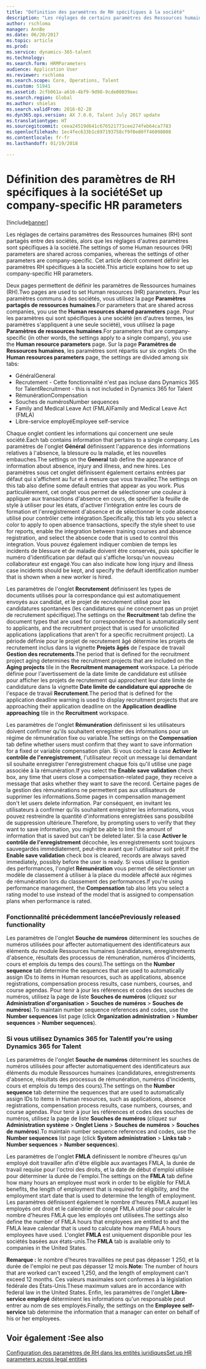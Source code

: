 ```yaml
---
title: "Définition des paramètres de RH spécifiques à la société"
description: "Les réglages de certains paramètres des Ressources humaines (RH) sont partagés entre des sociétés, alors que les réglages d'autres paramètres sont spécifiques à la société. Cet article décrit comment définir les paramètres RH spécifiques à la société."
author: rschloma
manager: AnnBe
ms.date: 06/20/2017
ms.topic: article
ms.prod: 
ms.service: dynamics-365-talent
ms.technology: 
ms.search.form: HRMParameters
audience: Application User
ms.reviewer: rschloma
ms.search.scope: Core, Operations, Talent
ms.custom: 51941
ms.assetid: 2cfb061a-a616-4bf9-9d98-9cde00039eec
ms.search.region: Global
ms.author: shielas
ms.search.validFrom: 2016-02-28
ms.dyn365.ops.version: AX 7.0.0, Talent July 2017 update
ms.translationtype: HT
ms.sourcegitcommit: ceea24519d641c676521771cee274feb64ca7783
ms.openlocfilehash: 1ec4fec633b1c697193758cf9f0e80ff46098008
ms.contentlocale: fr-fr
ms.lasthandoff: 01/19/2018

---
```


# <a name="set-up-company-specific-hr-parameters"></a><span data-ttu-id="28b86-104">Définition des paramètres de RH spécifiques à la société</span><span class="sxs-lookup"><span data-stu-id="28b86-104">Set up company-specific HR parameters</span></span>

[!include[banner](includes/banner.md)]


<span data-ttu-id="28b86-105">Les réglages de certains paramètres des Ressources humaines (RH) sont partagés entre des sociétés, alors que les réglages d'autres paramètres sont spécifiques à la société.</span><span class="sxs-lookup"><span data-stu-id="28b86-105">The settings of some Human resources (HR) parameters are shared across companies, whereas the settings of other parameters are company-specific.</span></span> <span data-ttu-id="28b86-106">Cet article décrit comment définir les paramètres RH spécifiques à la société.</span><span class="sxs-lookup"><span data-stu-id="28b86-106">This article explains how to set up company-specific HR parameters.</span></span>

<span data-ttu-id="28b86-107">Deux pages permettent de définir les paramètres de Ressources humaines (RH).</span><span class="sxs-lookup"><span data-stu-id="28b86-107">Two pages are used to set Human resources (HR) parameters.</span></span> <span data-ttu-id="28b86-108">Pour les paramètres communs à des sociétés, vous utilisez la page **Paramètres partagés de ressources humaines**.</span><span class="sxs-lookup"><span data-stu-id="28b86-108">For parameters that are shared across companies, you use the **Human resources shared parameters** page.</span></span> <span data-ttu-id="28b86-109">Pour les paramètres qui sont spécifiques à une société (en d'autres termes, les paramètres s'appliquent à une seule société), vous utilisez la page **Paramètres de ressources humaines**.</span><span class="sxs-lookup"><span data-stu-id="28b86-109">For parameters that are company-specific (in other words, the settings apply to a single company), you use the **Human resource parameters** page.</span></span> <span data-ttu-id="28b86-110">Sur la page **Paramètres de Ressources humaines**, les paramètres sont répartis sur six onglets :</span><span class="sxs-lookup"><span data-stu-id="28b86-110">On the **Human resources parameters** page, the settings are divided among six tabs:</span></span>

-   <span data-ttu-id="28b86-111">Général</span><span class="sxs-lookup"><span data-stu-id="28b86-111">General</span></span>
-   <span data-ttu-id="28b86-112">Recrutement - Cette fonctionnalité n'est pas incluse dans Dynamics 365 for Talent</span><span class="sxs-lookup"><span data-stu-id="28b86-112">Recruitment - this is not included in Dynamics 365 for Talent</span></span>
-   <span data-ttu-id="28b86-113">Rémunération</span><span class="sxs-lookup"><span data-stu-id="28b86-113">Compensation</span></span>
-   <span data-ttu-id="28b86-114">Souches de numéros</span><span class="sxs-lookup"><span data-stu-id="28b86-114">Number sequences</span></span>
-   <span data-ttu-id="28b86-115">Family and Medical Leave Act (FMLA)</span><span class="sxs-lookup"><span data-stu-id="28b86-115">Family and Medical Leave Act (FMLA)</span></span>
-   <span data-ttu-id="28b86-116">Libre-service employé</span><span class="sxs-lookup"><span data-stu-id="28b86-116">Employee self-service</span></span>

<span data-ttu-id="28b86-117">Chaque onglet contient les informations qui concernent une seule société.</span><span class="sxs-lookup"><span data-stu-id="28b86-117">Each tab contains information that pertains to a single company.</span></span> <span data-ttu-id="28b86-118">Les paramètres de l'onglet **Général** définissent l'apparence des informations relatives à l'absence, la blessure ou la maladie, et les nouvelles embauches.</span><span class="sxs-lookup"><span data-stu-id="28b86-118">The settings on the **General** tab define the appearance of information about absence, injury and illness, and new hires.</span></span> <span data-ttu-id="28b86-119">Les paramètres sous cet onglet définissent également certains entrées par défaut qui s'affichent au fur et à mesure que vous travaillez.</span><span class="sxs-lookup"><span data-stu-id="28b86-119">The settings on this tab also define some default entries that appear as you work.</span></span> <span data-ttu-id="28b86-120">Plus particulièrement, cet onglet vous permet de sélectionner une couleur à appliquer aux transactions d'absence en cours, de spécifier la feuille de style à utiliser pour les états, d'activer l'intégration entre les cours de formation et l'enregistrement d'absence et de sélectionner le code absence utilisé pour contrôler cette intégration.</span><span class="sxs-lookup"><span data-stu-id="28b86-120">Specifically, this tab lets you select a color to apply to open absence transactions, specify the style sheet to use for reports, enable the integration between training courses and absence registration, and select the absence code that is used to control this integration.</span></span> <span data-ttu-id="28b86-121">Vous pouvez également indiquer combien de temps les incidents de blessure et de maladie doivent être conservés, puis spécifier le numéro d'identification par défaut qui s'affiche lorsqu'un nouveau collaborateur est engagé.</span><span class="sxs-lookup"><span data-stu-id="28b86-121">You can also indicate how long injury and illness case incidents should be kept, and specify the default identification number that is shown when a new worker is hired.</span></span> 

<span data-ttu-id="28b86-122">Les paramètres de l'onglet **Recrutement** définissent les types de documents utilisés pour la correspondance qui est automatiquement envoyés aux candidat, et le projet de recrutement utilisé pour les candidatures spontanées (les candidatures qui ne concernent pas un projet de recrutement spécifique).</span><span class="sxs-lookup"><span data-stu-id="28b86-122">The settings on the **Recruitment** tab define the document types that are used for correspondence that is automatically sent to applicants, and the recruitment project that is used for unsolicited applications (applications that aren't for a specific recruitment project).</span></span> <span data-ttu-id="28b86-123">La période définie pour le projet de recrutement âgé détermine les projets de recrutement inclus dans la vignette **Projets âgés** de l'espace de travail **Gestion des recrutements**.</span><span class="sxs-lookup"><span data-stu-id="28b86-123">The period that is defined for the recruitment project aging determines the recruitment projects that are included on the **Aging projects** tile in the **Recruitment management** workspace.</span></span> <span data-ttu-id="28b86-124">La période définie pour l'avertissement de la date limite de candidature est utilisée pour afficher les projets de recrutement qui approchent leur date limite de candidature dans la vignette **Date limite de candidature qui approche** de l'espace de travail **Recrutement**.</span><span class="sxs-lookup"><span data-stu-id="28b86-124">The period that is defined for the application deadline warning is used to display recruitment projects that are approaching their application deadline on the **Application deadline approaching** tile in the **Recruitment** workspace.</span></span> 

<span data-ttu-id="28b86-125">Les paramètres de l'onglet **Rémunération** définissent si les utilisateurs doivent confirmer qu'ils souhaitent enregistrer des informations pour un régime de rémunération fixe ou variable.</span><span class="sxs-lookup"><span data-stu-id="28b86-125">The settings on the **Compensation** tab define whether users must confirm that they want to save information for a fixed or variable compensation plan.</span></span> <span data-ttu-id="28b86-126">Si vous cochez la case **Activer le contrôle de l'enregistrement**, l'utilisateur reçoit un message lui demandant sil souhaite enregistrer l'enregistrement chaque fois qu'il utilise une page associée à la rémunération.</span><span class="sxs-lookup"><span data-stu-id="28b86-126">If you select the **Enable save validation** check box, any time that users close a compensation-related page, they receive a message that asks whether they want to save the record.</span></span> <span data-ttu-id="28b86-127">Certaine pages de la gestion des rémunérations ne permettent pas aux utilisateurs de supprimer les informations.</span><span class="sxs-lookup"><span data-stu-id="28b86-127">Some pages in compensation management don't let users delete information.</span></span> <span data-ttu-id="28b86-128">Par conséquent, en invitant les utilisateurs à confirmer qu'ils souhaitent enregistrer les informations, vous pouvez restreindre la quantité d'informations enregistrées sans possibilité de suppression ultérieure.</span><span class="sxs-lookup"><span data-stu-id="28b86-128">Therefore, by prompting users to verify that they want to save information, you might be able to limit the amount of information that is saved but can't be deleted later.</span></span> <span data-ttu-id="28b86-129">Si la case **Activer le contrôle de l'enregistrement** décochée, les enregistrements sont toujours sauvegardés immédiatement, peut-être avant que l'utilisateur soit prêt.</span><span class="sxs-lookup"><span data-stu-id="28b86-129">If the **Enable save validation** check box is cleared, records are always saved immediately, possibly before the user is ready.</span></span> <span data-ttu-id="28b86-130">Si vous utilisez la gestion des performances, l'onglet **Rémunération** vous permet de sélectionner un modèle de classement à utiliser à la place du modèle affecté aux régimes de rémunération lors du classement des performances.</span><span class="sxs-lookup"><span data-stu-id="28b86-130">If you're using performance management, the **Compensation** tab also lets you select a rating model to use instead of the model that is assigned to compensation plans when performance is rated.</span></span> 

### <a name="previously-released-functionality"></a><span data-ttu-id="28b86-131">Fonctionnalité précédemment lancée</span><span class="sxs-lookup"><span data-stu-id="28b86-131">Previously released functionality</span></span>
<span data-ttu-id="28b86-132">Les paramètres de l'onglet **Souche de numéros** déterminent les souches de numéros utilisées pour affecter automatiquement des identificateurs aux éléments du module Ressources humaines (candidatures, enregistrements d'absence, résultats des processus de rémunération, numéros d'incidents, cours et emplois du temps des cours).</span><span class="sxs-lookup"><span data-stu-id="28b86-132">The settings on the **Number sequence** tab determine the sequences that are used to automatically assign IDs to items in Human resources, such as applications, absence registrations, compensation process results, case numbers, courses, and course agendas.</span></span> <span data-ttu-id="28b86-133">Pour tenir à jour les références et codes des souches de numéros, utilisez la page de liste **Souches de numéros** (cliquez sur **Administration d'organisation** &gt; **Souches de numéros** &gt; **Souches de numéros**).</span><span class="sxs-lookup"><span data-stu-id="28b86-133">To maintain number sequence references and codes, use the **Number sequences** list page (click **Organization administration** &gt; **Number sequences** &gt; **Number sequences**).</span></span>

### <a name="if-youre-using-dynamics-365-for-talent"></a><span data-ttu-id="28b86-134">Si vous utilisez Dynamics 365 for Talent</span><span class="sxs-lookup"><span data-stu-id="28b86-134">If you're using Dynamics 365 for Talent</span></span>
<span data-ttu-id="28b86-135">Les paramètres de l'onglet **Souche de numéros** déterminent les souches de numéros utilisées pour affecter automatiquement des identificateurs aux éléments du module Ressources humaines (candidatures, enregistrements d'absence, résultats des processus de rémunération, numéros d'incidents, cours et emplois du temps des cours).</span><span class="sxs-lookup"><span data-stu-id="28b86-135">The settings on the **Number sequence** tab determine the sequences that are used to automatically assign IDs to items in Human resources, such as applications, absence registrations, compensation process results, case numbers, courses, and course agendas.</span></span> <span data-ttu-id="28b86-136">Pour tenir à jour les références et codes des souches de numéros, utilisez la page de liste **Souches de numéros** (cliquez sur **Administration système** &gt; **Onglet Liens** &gt; **Souches de numéros** &gt; **Souches de numéros**).</span><span class="sxs-lookup"><span data-stu-id="28b86-136">To maintain number sequence references and codes, use the **Number sequences** list page (click **System administration** &gt; **Links tab** &gt; **Number sequences** &gt; **Number sequences**).</span></span> 

<span data-ttu-id="28b86-137">Les paramètres de l'onglet **FMLA** définissent le nombre d'heures qu'un employé doit travailler afin d'être éligible aux avantages FMLA, la durée de travail requise pour l'octroi des droits, et la date de début d'emploi utilisée pour déterminer la durée de l'emploi.</span><span class="sxs-lookup"><span data-stu-id="28b86-137">The settings on the **FMLA** tab define how many hours an employee must work in order to be eligible for FMLA benefits, the length of employment that is required for eligibility, and the employment start date that is used to determine the length of employment.</span></span> <span data-ttu-id="28b86-138">Les paramètres définissent également le nombre d'heures FMLA auquel les employés ont droit et le calendrier de congé FMLA utilisé pour calculer le nombre d'heures FMLA que les employés ont utilisées.</span><span class="sxs-lookup"><span data-stu-id="28b86-138">The settings also define the number of FMLA hours that employees are entitled to and the FMLA leave calendar that is used to calculate how many FMLA hours employees have used.</span></span> <span data-ttu-id="28b86-139">L'onglet **FMLA** est uniquement disponible pour les sociétés basées aux états-unis.</span><span class="sxs-lookup"><span data-stu-id="28b86-139">The **FMLA** tab is available only to companies in the United States.</span></span> 

<span data-ttu-id="28b86-140">**Remarque :** le nombre d'heures travaillées ne peut pas dépasser 1 250, et la durée de l'emploi ne peut pas dépasser 12 mois.</span><span class="sxs-lookup"><span data-stu-id="28b86-140">**Note:** The number of hours that are worked can't exceed 1,250, and the length of employment can't exceed 12 months.</span></span> <span data-ttu-id="28b86-141">Ces valeurs maximales sont conformes à la législation fédérale des États-Unis.</span><span class="sxs-lookup"><span data-stu-id="28b86-141">These maximum values are in accordance with federal law in the United States.</span></span> <span data-ttu-id="28b86-142">Enfin, les paramètres de l'onglet **Libre-service employé** déterminent les informations qu'un responsable peut entrer au nom de ses employés.</span><span class="sxs-lookup"><span data-stu-id="28b86-142">Finally, the settings on the **Employee self-service** tab determine the information that a manager can enter on behalf of his or her employees.</span></span>

<a name="see-also"></a><span data-ttu-id="28b86-143">Voir également :</span><span class="sxs-lookup"><span data-stu-id="28b86-143">See also</span></span>
--------

[<span data-ttu-id="28b86-144">Configuration des paramètres de RH dans les entités juridiques</span><span class="sxs-lookup"><span data-stu-id="28b86-144">Set up HR parameters across legal entities</span></span>](set-up-hr-parameters-across-legal-entities.md)




